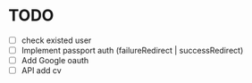 # TODO

- [ ] check existed user
- [ ] Implement passport auth (failureRedirect | successRedirect)
- [ ] Add Google oauth
- [ ] API add cv

[](https://github.com/supercede/passport-auth-express)
[](https://codeburst.io/handling-authentication-in-nodejs-express-with-passport-part-2-mongodb-and-passport-50351c6e93e)
[](https://itnext.io/implementing-json-web-tokens-passport-js-in-a-javascript-application-with-react-b86b1f313436)

[](https://github.com/ga-wdi-exercises/express-passport-local-authentication)
